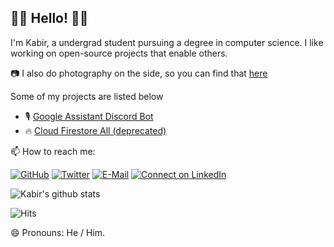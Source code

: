 ## 👋🏾 Hello! 👋🏾


I'm Kabir, a undergrad student pursuing a degree in computer science. I like working on open-source projects that enable others.

📷 I also do photography on the side, so you can find that [here](https://instagram.com/KabirKwatra)

Some of my projects are listed below

* 🎙️ [Google Assistant Discord Bot](https://github.com/KabirKwatra/Google-Assistant-Discord-Bot) 
* 🔥 [Cloud Firestore All (deprecated)](https://github.com/KabirKwatra/cloud_firestore_all)

📫 How to reach me:

[![GitHub](https://img.shields.io/github/followers/KabirKwatra?logo=github&label=Github&style=flat-square)](https://github.com/kabirkwatra)
[![Twitter](https://img.shields.io/twitter/follow/KabirKwatra?logo=twitter&label=Twitter&color=1DA1F2&style=flat-square)](https://twitter.com/KabirKwatra)
[![E-Mail](https://img.shields.io/badge/--email?label=E-mail&logo=Gmail&color=red&style=flat-square)](mailto:kabir@kwatra.me)
[![Connect on LinkedIn](https://img.shields.io/badge/--linkedin?label=LinkedIn&logo=LinkedIn&logoColor=blue&color=blue&style=flat-square)](https://www.linkedin.com/in/KabirKwatra)

![Kabir's github stats](https://github-readme-stats.vercel.app/api?username=kabirkwatra&show_icons=true)

![Hits](https://hitcounter.pythonanywhere.com/count/tag.svg?url=https%3A%2F%2Fgithub.com%2FKabirKwatra)

😄 Pronouns: He / Him.

